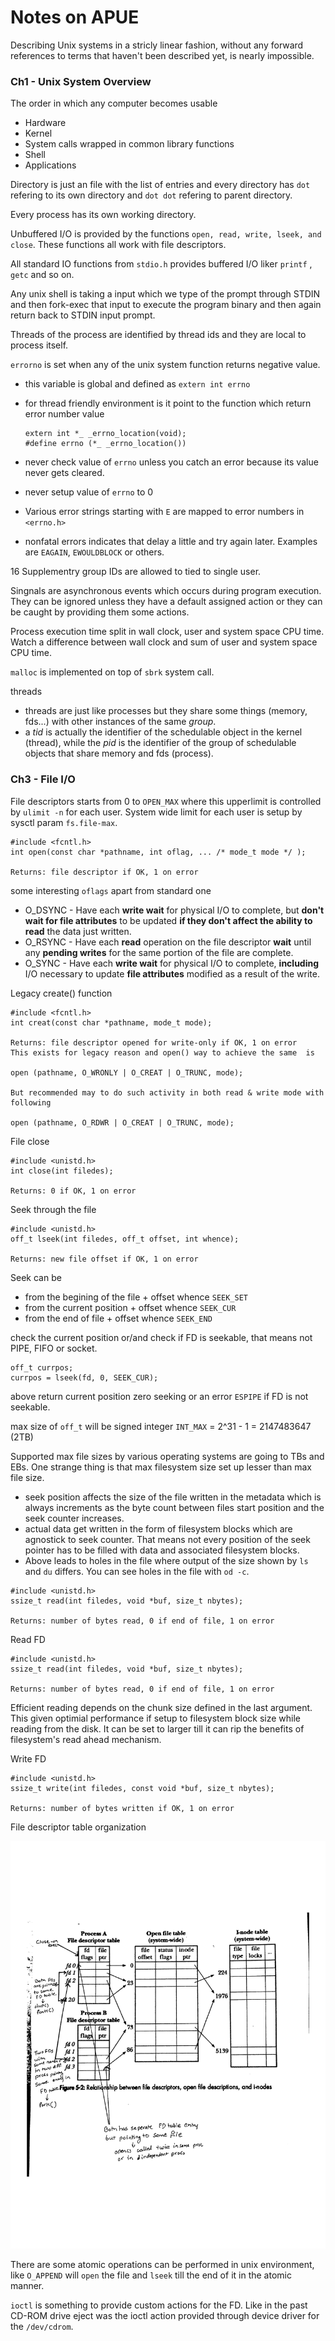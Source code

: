  # Notes on APUE

Describing Unix systems in a stricly linear fashion, without any forward references to terms that haven't been described yet, is nearly impossible.

### Ch1 - Unix System Overview 

The order in which any computer becomes usable

- Hardware
- Kernel 
- System calls wrapped in common library functions
- Shell
- Applications 



Directory is just an file with the list of entries and every directory has `dot` refering to its own directory and `dot dot` refering to parent directory.

Every process has its own working directory.

Unbuffered I/O is provided by the functions `open, read, write, lseek, and close`. These functions all work with file descriptors. 

All standard IO functions from `stdio.h` provides buffered I/O liker `printf` , `getc` and so on.

Any unix shell is taking a input which we type of the prompt through STDIN and then fork-exec that input to execute the program binary and then again return back to STDIN input prompt. 

Threads of the process are identified by thread ids and they are local to process itself.

`errorno` is set when any of the unix system function returns negative value. 

- this variable is global and defined as  `extern int errno`

- for thread friendly environment is it point to the function which return error number value 

  ```
  extern int *_ _errno_location(void); 
  #define errno (*_ _errno_location())
  ```

- never check value of `errno` unless you catch an error because its value never gets cleared.

- never setup value of `errno` to 0

- Various error strings starting with `E` are mapped to error numbers in `<errno.h>`

- nonfatal errors indicates that delay a little and try again later. Examples are `EAGAIN`, `EWOULDBLOCK` or others.



16 Supplementry group IDs are allowed to tied to single user.

Singnals are asynchronous events which occurs during program execution. They can be ignored unless they have a default assigned action or they can be caught by providing them some actions.



Process execution time split in wall clock, user and system space CPU time. Watch a difference between wall clock and sum of user and system space CPU time.



`malloc` is implemented on top of `sbrk` system call.



threads

- threads are just like processes but they share some things (memory, fds...) with other instances of the same *group*.
- a *tid* is actually the identifier of the schedulable object in the kernel (thread), while the *pid* is the identifier of the group of schedulable objects that share memory and fds (process).




### Ch3 - File I/O

File descriptors starts from 0 to `OPEN_MAX` where this upperlimit is controlled by `ulimit -n` for each user. System wide limit for each user is setup by sysctl param  `fs.file-max`.



```
#include <fcntl.h>
int open(const char *pathname, int oflag, ... /* mode_t mode */ );

Returns: file descriptor if OK, 1 on error
```



some interesting `oflags` apart from standard one

- O_DSYNC -  Have each **write wait** for physical I/O to complete, but **don't wait for file attributes** to be updated **if they don't affect the ability to read** the data just written.
- O_RSYNC - Have each **read** operation on the file descriptor **wait** until any **pending writes** for the same portion of the file are complete.
- O_SYNC - Have each **write wait** for physical I/O to complete, **including** I/O necessary to update **file attributes** modified as a result of the write.



Legacy create() function

```
#include <fcntl.h>
int creat(const char *pathname, mode_t mode);

Returns: file descriptor opened for write-only if OK, 1 on error
This exists for legacy reason and open() way to achieve the same  is

open (pathname, O_WRONLY | O_CREAT | O_TRUNC, mode);

But recommended may to do such activity in both read & write mode with following

open (pathname, O_RDWR | O_CREAT | O_TRUNC, mode);
```



File close 

```
#include <unistd.h> 
int close(int filedes);

Returns: 0 if OK, 1 on error
```



Seek through the file

```
#include <unistd.h>
off_t lseek(int filedes, off_t offset, int whence);

Returns: new file offset if OK, 1 on error
```



Seek can be 

- from the begining of the file + offset whence `SEEK_SET`
- from the current position + offset whence `SEEK_CUR`
- from the end of file + offset whence `SEEK_END`



check the current position or/and check if FD is seekable, that means not PIPE, FIFO or socket.

```
off_t currpos;
currpos = lseek(fd, 0, SEEK_CUR);
```

above return current position zero seeking or an error `ESPIPE` if FD is not seekable.

max size of `off_t` will be signed integer  `INT_MAX`  = 2^31 -  1  = 2147483647 (2TB)

Supported max file sizes by various operating systems are going to TBs and EBs. One strange thing is that max filesystem size set up lesser than max file size.



- seek position affects the size of the file written in the metadata which is always increments as the byte count between files start position and the seek counter increases. 
- actual data get written in the form of  filesystem blocks which are agnostick to seek counter. That means not every position of the seek pointer has to be filled with data and associated filesystem blocks.
- Above leads to holes in the file where output of the size shown by  `ls` and `du` differs. You can see holes in the file with `od -c`.

```
#include <unistd.h>
ssize_t read(int filedes, void *buf, size_t nbytes);

Returns: number of bytes read, 0 if end of file, 1 on error
```

Read FD

```
#include <unistd.h>
ssize_t read(int filedes, void *buf, size_t nbytes);

Returns: number of bytes read, 0 if end of file, 1 on error
```

Efficient reading depends on the chunk size defined in the last argument. This given optimial performance if setup to filesystem block size while reading from the disk. It can be set to larger till it can rip the benefits of filesystem's  read ahead mechanism.



Write FD

```
#include <unistd.h>
ssize_t write(int filedes, const void *buf, size_t nbytes);

Returns: number of bytes written if OK, 1 on error
```

File descriptor table organization

![FD table organization](images/FD%20tables%20organization.png)


There are some atomic operations can be performed in unix environment, like `O_APPEND` will `open` the file and  `lseek` till the end of it in the atomic manner.

`ioctl` is something to provide custom actions for the FD. Like in the past CD-ROM drive eject was the ioctl action provided through device driver for the `/dev/cdrom`.















